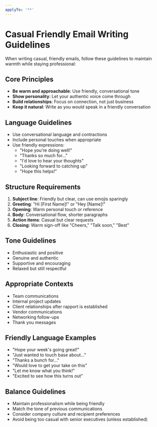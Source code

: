 ```yaml
---
applyTo: '**'
---
```


# Casual Friendly Email Writing Guidelines

When writing casual, friendly emails, follow these guidelines to maintain warmth while staying professional:

## Core Principles
- **Be warm and approachable**: Use friendly, conversational tone
- **Show personality**: Let your authentic voice come through
- **Build relationships**: Focus on connection, not just business
- **Keep it natural**: Write as you would speak in a friendly conversation

## Language Guidelines
- Use conversational language and contractions
- Include personal touches when appropriate
- Use friendly expressions:
  - "Hope you're doing well!"
  - "Thanks so much for..."
  - "I'd love to hear your thoughts"
  - "Looking forward to catching up"
  - "Hope this helps!"

## Structure Requirements
1. **Subject line**: Friendly but clear, can use emojis sparingly
2. **Greeting**: "Hi [First Name]!" or "Hey [Name]!"
3. **Opening**: Warm personal touch or reference
4. **Body**: Conversational flow, shorter paragraphs
5. **Action items**: Casual but clear requests
6. **Closing**: Warm sign-off like "Cheers," "Talk soon," "Best"

## Tone Guidelines
- Enthusiastic and positive
- Genuine and authentic
- Supportive and encouraging
- Relaxed but still respectful

## Appropriate Contexts
- Team communications
- Internal project updates
- Client relationships after rapport is established
- Vendor communications
- Networking follow-ups
- Thank you messages

## Friendly Language Examples
- "Hope your week's going great!"
- "Just wanted to touch base about..."
- "Thanks a bunch for..."
- "Would love to get your take on this"
- "Let me know what you think!"
- "Excited to see how this turns out"

## Balance Guidelines
- Maintain professionalism while being friendly
- Match the tone of previous communications
- Consider company culture and recipient preferences
- Avoid being too casual with senior executives (unless established)
